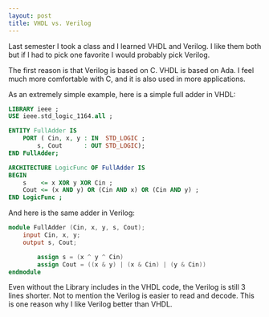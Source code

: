 ```yaml
---
layout: post
title: VHDL vs. Verilog
---
```


Last semester I took a class and I learned VHDL and Verilog. I like them both but if I had to pick one favorite
I would probably pick Verilog. 

<!--more-->

The first reason is that Verilog is based on C. VHDL is based on Ada. 
I feel much more comfortable with C, and it is also used in more applications.  

As an extremely simple example, here is a simple full adder in VHDL:

```vhdl
LIBRARY ieee ;
USE ieee.std_logic_1164.all ;

ENTITY FullAdder IS
	PORT ( Cin, x, y : IN  STD_LOGIC ;
		s, Cout 	 : OUT STD_LOGIC);
END FullAdder;

ARCHITECTURE LogicFunc OF FullAdder IS
BEGIN
	s 	 <= x XOR y XOR Cin ;
	Cout <= (x AND y) OR (Cin AND x) OR (Cin AND y) ;
END LogicFunc ;
```

And here is the same adder in Verilog:

```verilog
module FullAdder (Cin, x, y, s, Cout);
	input Cin, x, y;
	output s, Cout;

		assign s = (x ^ y ^ Cin)
		assign Cout = ((x & y) | (x & Cin) | (y & Cin))
endmodule
```

Even without the Library includes in the VHDL code, the Verilog is still 3 lines shorter.
Not to mention the Verilog is easier to read and decode. This is one reason
why I like Verilog better than VHDL.